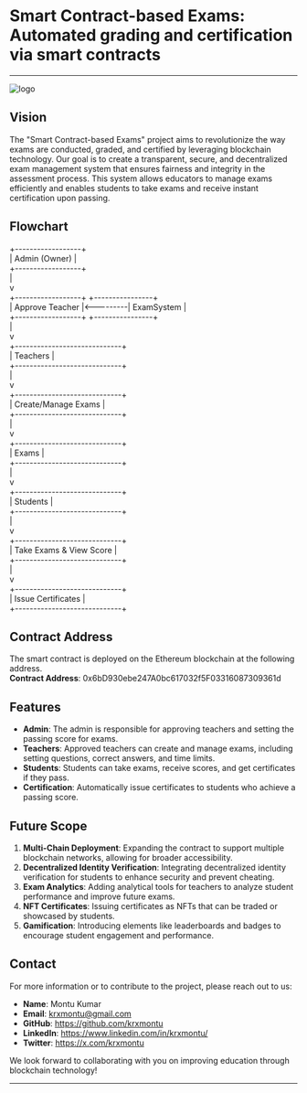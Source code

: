 # Smart Contract-based Exams: Automated grading and certification via smart contracts

---
![logo](https://github.com/user-attachments/assets/d8090f6d-90be-42cc-af95-df8b6c62afc2)


## Vision

The "Smart Contract-based Exams" project aims to revolutionize the way exams are conducted, graded, and certified by leveraging blockchain technology. Our goal is to create a transparent, secure, and decentralized exam management system that ensures fairness and integrity in the assessment process. This system allows educators to manage exams efficiently and enables students to take exams and receive instant certification upon passing.


## Flowchart

+------------------+<br>
|   Admin (Owner)   |<br>
+------------------+<br>
         |<br>
         v<br>
+------------------+          +----------------+<br>
|  Approve Teacher |<---------|   ExamSystem     |<br>
+------------------+          +----------------+<br>
         |<br>
         v<br>
+-----------------------------+<br>
|        Teachers              |<br>
+-----------------------------+<br>
         |<br>
         v<br>
+-----------------------------+<br>
|    Create/Manage Exams       |<br>
+-----------------------------+<br>
         |<br>
         v<br>
+-----------------------------+<br>
|          Exams               |<br>
+-----------------------------+<br>
         |<br>
         v<br>
+-----------------------------+<br>
|       Students               |<br>
+-----------------------------+<br>
         |<br>
         v<br>
+-----------------------------+<br>
|     Take Exams & View Score  |<br>
+-----------------------------+<br>
         |<br>
         v<br>
+-----------------------------+<br>
|      Issue Certificates      |<br>
+-----------------------------+<br>


## Contract Address

The smart contract is deployed on the Ethereum blockchain at the following address.<br>
**Contract Address**: 0x6bD930ebe247A0bc617032f5F03316087309361d


## Features

- **Admin**: The admin is responsible for approving teachers and setting the passing score for exams.
- **Teachers**: Approved teachers can create and manage exams, including setting questions, correct answers, and time limits.
- **Students**: Students can take exams, receive scores, and get certificates if they pass.
- **Certification**: Automatically issue certificates to students who achieve a passing score.


## Future Scope

1. **Multi-Chain Deployment**: Expanding the contract to support multiple blockchain networks, allowing for broader accessibility.
2. **Decentralized Identity Verification**: Integrating decentralized identity verification for students to enhance security and prevent cheating.
3. **Exam Analytics**: Adding analytical tools for teachers to analyze student performance and improve future exams.
4. **NFT Certificates**: Issuing certificates as NFTs that can be traded or showcased by students.
5. **Gamification**: Introducing elements like leaderboards and badges to encourage student engagement and performance.


## Contact

For more information or to contribute to the project, please reach out to us:

- **Name**: Montu Kumar
- **Email**: krxmontu@gmail.com
- **GitHub**: https://github.com/krxmontu
- **LinkedIn**: https://www.linkedin.com/in/krxmontu/
- **Twitter**: https://x.com/krxmontu

We look forward to collaborating with you on improving education through blockchain technology!

---
